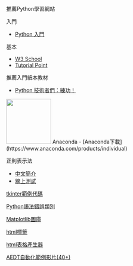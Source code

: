 推薦Python學習網站

入門
- [Python 入門](https://djangogirlstaipei.herokuapp.com/tutorials/python/?os=windows)

基本
- [W3 School](https://www.w3schools.com/python/)
- [Tutorial Point](https://www.tutorialspoint.com/python/index.htm)


推薦入門紙本教材 
- [Python 技術者們：練功！](https://www.books.com.tw/products/0010834816?gclid=EAIaIQobChMIv5TC35PM6QIVEK6WCh202AozEAQYASABEgIcxvD_BwE)
<img src="https://im1.book.com.tw/image/getImage?i=https://www.books.com.tw/img/001/083/48/0010834816.jpg&v=5d82073a&w=348&h=348 " width="120">
Anaconda
- [Anaconda下載](https://www.anaconda.com/products/individual)

正則表示法
- [中文簡介](http://120.105.184.250/cswang/thit/Linux/RegularExpression.htm)
- [線上測試](https://regex101.com/)

[tkinter範例代碼](https://likegeeks.com/python-gui-examples-tkinter-tutorial/)

[Python語法錯誤類別](https://medium.com/ccclub/ccclub-python-for-beginners-tutorial-edd15e2b5d1e)

[Matplotlib圖庫](https://matplotlib.org/3.1.1/gallery/index.html)

[html標籤](https://www.w3schools.com/tags/ref_byfunc.asp)

[html表格產生器](https://www.tablesgenerator.com/html_tables#)

[AEDT自動化範例影片(40+)](https://www.youtube.com/watch?v=oQUabN9sYb8&list=PLpbpz5laqqpGKTqmPwByUtVCVtSZwZFUb)

